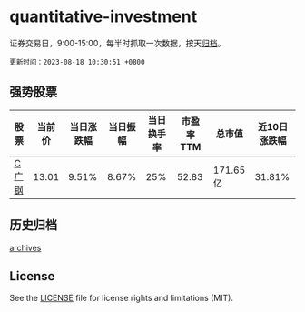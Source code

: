 # quantitative-investment

证券交易日，9:00-15:00，每半时抓取一次数据，按天[归档](archives)。

`更新时间：2023-08-18 10:30:51 +0800`

## 强势股票

|股票|当前价|当日涨跌幅|当日振幅|当日换手率|市盈率TTM|总市值|近10日涨跌幅|
|----|----|----|----|----|----|----|----|
|[C广钢](https://xueqiu.com/S/SH688548)|13.01|9.51%|8.67%|25%|52.83|171.65亿|31.81%|

## 历史归档

[archives](archives)

## License

See the [LICENSE](LICENSE) file for license rights and limitations (MIT).